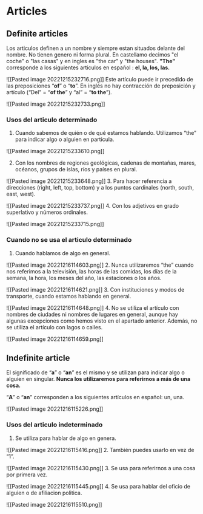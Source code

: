 # Articles
## Definite articles 
Los articulos definen a un nombre y siempre estan situados delante del nombre. No tienen genero ni forma plural. En castellamo decimos "el coche" o "las casas" y en ingles es "the car" y "the houses". **"The"** corresponde a los siguientes articulos en español : **el, la, los, las.**

![[Pasted image 20221215232716.png]]
Este artículo puede ir precedido de las preposiciones “**of**” o “**to**”. En inglés no hay contracción de preposición y artículo (“Del” = “**of the**” y “al” = “**to the**”).

![[Pasted image 20221215232733.png]]

### Usos del articulo determinado
1. Cuando sabemos de quién o de qué estamos hablando. Utilizamos “the” para indicar algo o alguien en particula.

![[Pasted image 20221215233610.png]]

2. Con los nombres de regiones geológicas, cadenas de montañas, mares, océanos, grupos de islas, ríos y países en plural.

![[Pasted image 20221215233648.png]]
3. Para hacer referencia a direcciones (right, left, top, bottom) y a los puntos cardinales (north, south, east, west).

![[Pasted image 20221215233737.png]]
4. Con los adjetivos en grado superlativo y números ordinales.

![[Pasted image 20221215233715.png]]
### Cuando no se usa el articulo determinado
1. Cuando hablamos de algo en general.

![[Pasted image 20221216114603.png]]
2. Nunca utilizaremos “the” cuando nos referimos a la televisión, las horas de las comidas, los días de la semana, la hora, los meses del año, las estaciones o los años.

![[Pasted image 20221216114621.png]]
3. Con instituciones y modos de transporte, cuando estamos hablando en general.

![[Pasted image 20221216114648.png]]
4. No se utiliza el artículo con nombres de ciudades ni nombres de lugares en general, aunque hay algunas excepciones como hemos visto en el apartado anterior. Además, no se utiliza el artículo con lagos o calles.

![[Pasted image 20221216114659.png]]
## Indefinite article
El significado de “**a**” o “**an**” es el mismo y se utilizan para indicar algo o alguien en singular. **Nunca los utilizaremos para referirnos a más de una cosa.**

“**A**” o “**an**” corresponden a los siguientes artículos en español: un, una.

![[Pasted image 20221216115226.png]]
### Usos del articulo indeterminado
1. Se utiliza para hablar de algo en genera.

![[Pasted image 20221216115416.png]]
2. También puedes usarlo en vez de “1”.

![[Pasted image 20221216115430.png]]
3. Se usa para referirnos a una cosa por primera vez.

![[Pasted image 20221216115445.png]]
4. Se usa para hablar del oficio de alguien o de afiliacion politica.

![[Pasted image 20221216115510.png]]
